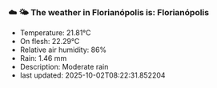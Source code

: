 ### ☁️ 🌤️  The weather in Florianópolis is: Florianópolis

- Temperature: 21.81°C
- On flesh: 22.29°C
- Relative air humidity: 86%
- Rain: 1.46 mm
- Description: Moderate rain
- last updated: 2025-10-02T08:22:31.852204
